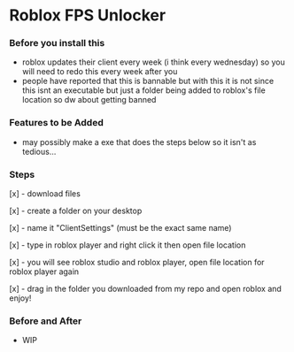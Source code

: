 # Roblox FPS Unlocker

 ### Before you install this
   - roblox updates their client every week (i think every wednesday) so you will need to redo this every week after you 
   - people have reported that this is bannable but with this it is not since this isnt an executable but just a folder being added to roblox's file location so dw about getting banned

### Features to be Added

  - may possibly make a exe that does the steps below so it isn't as tedious...
     
 ### Steps
   
   [x] - download files
   
   [x] - create a folder on your desktop
   
   [x] - name it "ClientSettings" (must be the exact same name)
   
   [x] - type in roblox player and right click it then open file location
   
   [x] - you will see roblox studio and roblox player, open file location for roblox player again
   
   [x] - drag in the folder you downloaded from my repo and open roblox and enjoy!

 ### Before and After

  - WIP
   
